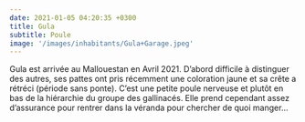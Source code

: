 ```yaml
---
date: 2021-01-05 04:20:35 +0300
title: Gula
subtitle: Poule
image: '/images/inhabitants/Gula+Garage.jpeg'
---
```


Gula est arrivée au Mallouestan en Avril 2021. D’abord difficile à distinguer des autres, ses pattes ont pris récemment une coloration jaune et sa crête a rétréci (période sans ponte). C’est une petite poule nerveuse et plutôt en bas de la hiérarchie du groupe des gallinacés. Elle prend cependant assez d’assurance pour rentrer dans la véranda pour chercher de quoi manger…